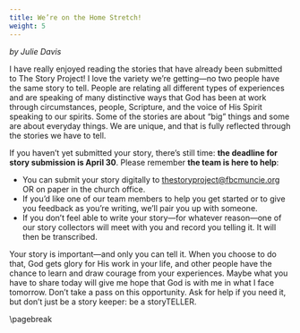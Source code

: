```yaml
---
title: We’re on the Home Stretch!
weight: 5
---
```


*by Julie Davis*








I have really enjoyed reading the stories that have already been submitted to The Story Project! I love the variety we’re getting—no two people have the same story to tell. People are relating all different types of experiences and are speaking of many distinctive ways that God has been at work through circumstances, people, Scripture, and the voice of His Spirit speaking to our spirits. Some of the stories are about “big” things and some are about everyday things. We are unique, and that is fully reflected through the stories we have to tell.




If you haven’t yet submitted your story, there’s still time: **the deadline for story submission is April 30**. Please remember **the team is here to help**:






- You can submit your story digitally to  [thestoryproject@fbcmuncie.org](mailto:thestoryproject@fbcmuncie.org) OR  on paper in the church office.
- If you’d like one of our team members to help you get started or to give you feedback as you’re writing, we’ll pair you up with someone.
- If you don’t feel able to write your story—for whatever reason—one of our story collectors will meet with you and record you telling it. It will then be transcribed.


Your story is important—and only you can tell it. When you choose to do that, God gets glory for His work in your life, and other people have the chance to learn and draw courage from your experiences. Maybe what you have to share today will give me hope that God is with me in what I face tomorrow. Don’t take a pass on this opportunity. Ask for help if you need it, but don’t just be a story keeper: be a storyTELLER.


\pagebreak